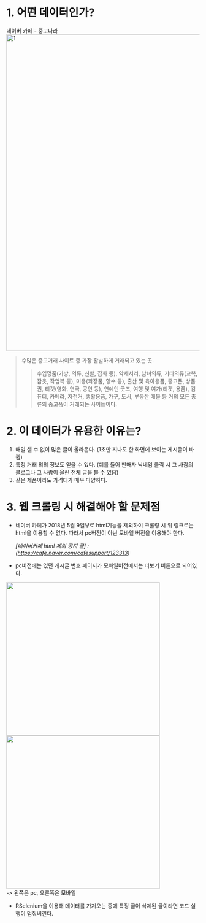 # 1. 어떤 데이터인가?

네이버 카페 - 중고나라 
<img width="826" alt="1" src="https://user-images.githubusercontent.com/49008642/57233117-016f9180-7059-11e9-849f-83640ba0985d.PNG">
> 수많은 중고거래 사이트 중 가장 활발하게 거래되고 있는 곳.
>> 수입명품(가방, 의류, 신발, 잡화 등), 악세서리, 남녀의류, 기타의류(교복, 잠옷, 작업복 등), 미용(화장품, 향수 등), 출산 및 육아용품, 중고폰, 상품권, 티켓(영화, 연극, 공연 등), 연예인 굿즈, 여행 및 여가(티켓, 용품), 컴퓨터, 카메라, 자전거, 생활용품, 가구, 도서, 부동산 매물 등 거의 모든 종류의 중고품이 거래되는 사이트이다.


# 2. 이 데이터가 유용한 이유는?

1. 매일 셀 수 없이 많은 글이 올라온다. (1초만 지나도 한 화면에 보이는 게시글이 바뀜)
2. 특정 거래 외의 정보도 얻을 수 있다. (예를 들어 판매자 닉네임 클릭 시 그 사람의 블로그나 그 사람이 올린 전체 글을 볼 수 있음)
3. 같은 제품이라도 가격대가 매우 다양하다.

# 3. 웹 크롤링 시 해결해야 할 문제점
- 네이버 카페가 2018년 5월 9일부로 html기능을 제외하여 크롤링 시 위 링크로는 html을 이용할 수 없다. 따라서 pc버전이 아닌 모바일 버전을 이용해야 한다.

  *[네이버카페 html 제외 공지 글] : (https://cafe.naver.com/cafesupport/123313)*

- pc버전에는 있던 게시글 번호 페이지가 모바일버전에서는 더보기 버튼으로 되어있다.
<div>
<img width="400"  src="https://user-images.githubusercontent.com/49008642/57233466-a8ecc400-7059-11e9-882e-5a73ec3a3b1f.PNG">
<img width="400"  src="https://user-images.githubusercontent.com/49008642/57233469-aab68780-7059-11e9-8509-3e1718c503f6.PNG">
</div>
-> 왼쪽은 pc, 오른쪽은 모바일

- RSelenium을 이용해 데이터를 가져오는 중에 특정 글이 삭제된 글이라면 코드 실행이 멈춰버린다.
